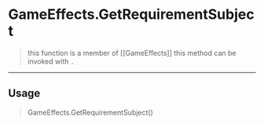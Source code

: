 # GameEffects.GetRequirementSubject
> this function is a member of [[GameEffects]]
> this method can be invoked with `.`
-----
## Usage
> GameEffects.GetRequirementSubject()
